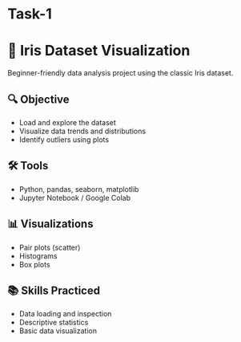 # Task-1
# 🌸 Iris Dataset Visualization

Beginner-friendly data analysis project using the classic Iris dataset.

## 🔍 Objective
- Load and explore the dataset
- Visualize data trends and distributions
- Identify outliers using plots

## 🛠 Tools
- Python, pandas, seaborn, matplotlib
- Jupyter Notebook / Google Colab

## 📊 Visualizations
- Pair plots (scatter)
- Histograms
- Box plots

## 📚 Skills Practiced
- Data loading and inspection
- Descriptive statistics
- Basic data visualization
